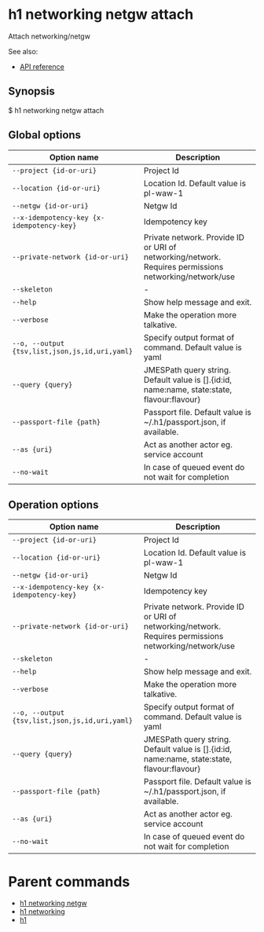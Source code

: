 
# h1 networking netgw attach

Attach networking/netgw

See also:

* [API reference](https://api.hyperone.com/v2/docs#operation/networking_project_netgw_attach)

## Synopsis

$ h1 networking netgw attach <options>

## Global options

| Option name                                        | Description                                                                                           |
| -------------------------------------------------- | ----------------------------------------------------------------------------------------------------- |
| ```--project {id-or-uri}```                        | Project Id                                                                                            |
| ```--location {id-or-uri}```                       | Location Id. Default value is pl-waw-1                                                                |
| ```--netgw {id-or-uri}```                          | Netgw Id                                                                                              |
| ```--x-idempotency-key {x-idempotency-key}```      | Idempotency key                                                                                       |
| ```--private-network {id-or-uri}```                | Private network. Provide ID or URI of networking/network. Requires permissions networking/network/use |
| ```--skeleton```                                   | -                                                                                                     |
| ```--help```                                       | Show help message and exit.                                                                           |
| ```--verbose```                                    | Make the operation more talkative.                                                                    |
| ```--o, --output {tsv,list,json,js,id,uri,yaml}``` | Specify output format of command. Default value is yaml                                               |
| ```--query {query}```                              | JMESPath query string. Default value is [].\{id:id, name:name, state:state, flavour:flavour\}         |
| ```--passport-file {path}```                       | Passport file. Default value is ~/.h1/passport.json, if available.                                    |
| ```--as {uri}```                                   | Act as another actor eg. service account                                                              |
| ```--no-wait```                                    | In case of queued event do not wait for completion                                                    |

## Operation options

| Option name                                        | Description                                                                                           |
| -------------------------------------------------- | ----------------------------------------------------------------------------------------------------- |
| ```--project {id-or-uri}```                        | Project Id                                                                                            |
| ```--location {id-or-uri}```                       | Location Id. Default value is pl-waw-1                                                                |
| ```--netgw {id-or-uri}```                          | Netgw Id                                                                                              |
| ```--x-idempotency-key {x-idempotency-key}```      | Idempotency key                                                                                       |
| ```--private-network {id-or-uri}```                | Private network. Provide ID or URI of networking/network. Requires permissions networking/network/use |
| ```--skeleton```                                   | -                                                                                                     |
| ```--help```                                       | Show help message and exit.                                                                           |
| ```--verbose```                                    | Make the operation more talkative.                                                                    |
| ```--o, --output {tsv,list,json,js,id,uri,yaml}``` | Specify output format of command. Default value is yaml                                               |
| ```--query {query}```                              | JMESPath query string. Default value is [].\{id:id, name:name, state:state, flavour:flavour\}         |
| ```--passport-file {path}```                       | Passport file. Default value is ~/.h1/passport.json, if available.                                    |
| ```--as {uri}```                                   | Act as another actor eg. service account                                                              |
| ```--no-wait```                                    | In case of queued event do not wait for completion                                                    |

# Parent commands

* [h1 networking netgw](./../README.md)
* [h1 networking](./../../README.md)
* [h1](./../../../README.md)
